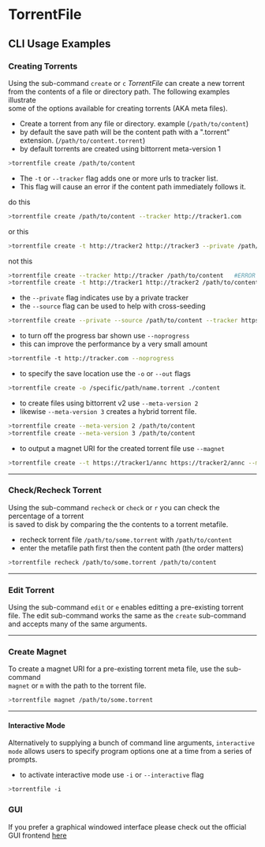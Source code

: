 # TorrentFile

## CLI Usage Examples

### Creating Torrents

Using the sub-command `create` or `c` _TorrentFile_ can create a new torrent  
from the contents of a file or directory path. The following examples illustrate  
some of the options available for creating torrents (AKA meta files).

- Create a torrent from any file or directory. example (`/path/to/content`)
- by default the save path will be the content path with a ".torrent" extension. (`/path/to/content.torrent`)
- by default torrents are created using bittorrent meta-version 1

```bash
>torrentfile create /path/to/content
```

- The `-t` or `--tracker` flag adds one or more urls to tracker list.
- This flag will cause an error if the content path immediately follows it.

do this

```bash
>torrentfile create /path/to/content --tracker http://tracker1.com
```

or this

```bash
>torrentfile create -t http://tracker2 http://tracker3 --private /path/to/content
```

not this

```bash
>torrentfile create --tracker http://tracker /path/to/content   #ERROR
>torrentfile create -t http://tracker1 http://tracker2 /path/to/content #ERROR
```

- the `--private` flag indicates use by a private tracker
- the `--source` flag can be used to help with cross-seeding

```bash
>torrentfile create --private --source /path/to/content --tracker https://tracker/url
```

- to turn off the progress bar shown use `--noprogress`
- this can improve the performance by a very small amount

```bash
>torrentfile -t http://tracker.com --noprogress
```

- to specify the save location use the `-o` or `--out` flags

```bash
>torrentfile create -o /specific/path/name.torrent ./content
```

- to create files using bittorrent v2 use `--meta-version 2`
- likewise `--meta-version 3` creates a hybrid torrent file.

```bash
>torrentfile create --meta-version 2 /path/to/content
>torrentfile create --meta-version 3 /path/to/content
```

- to output a magnet URI for the created torrent file use `--magnet`

```bash
>torrentfile create --t https://tracker1/annc https://tracker2/annc --magnet /path/to/content
```

-----

### Check/Recheck Torrent

Using the sub-command `recheck` or `check` or `r` you can check the percentage of a torrent  
is saved to disk by comparing the the contents to a torrent metafile.

- recheck torrent file `/path/to/some.torrent` with `/path/to/content`
- enter the metafile path first then the content path (the order matters)

```bash
>torrentfile recheck /path/to/some.torrent /path/to/content
```

-----

### Edit Torrent

Using the sub-command `edit` or `e` enables editting a pre-existing torrent file.
The edit sub-command works the same as the `create` sub-command and accepts many
of the same arguments.

-----

### Create Magnet

To create a magnet URI for a pre-existing torrent meta file, use the sub-command  
`magnet` or `m` with the path to the torrent file.

```bash
>torrentfile magnet /path/to/some.torrent
```

-----

#### Interactive Mode

Alternatively to supplying a bunch of command line arguments, `interactive mode`
allows users to specify program options one at a time from a series of prompts.

- to activate interactive mode use `-i` or `--interactive` flag

```bash
>torrentfile -i
```

### GUI

If you prefer a graphical windowed interface please check out the official GUI frontend [here](https://github.com/alexpdev/TorrentFileQt)
